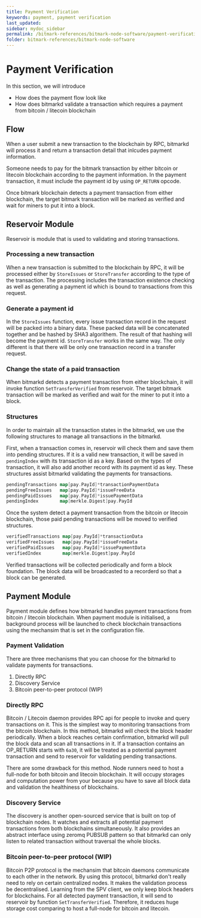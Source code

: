```yaml
---
title: Payment Verification
keywords: payment, payment verification
last_updated: 
sidebar: mydoc_sidebar
permalink: /bitmark-references/bitmark-node-software/payment-verification
folder: bitmark-references/bitmark-node-software
---
```


# Payment Verification

In this section, we will introduce

* How does the payment flow look like
* How does bitmarkd validate a transaction which requires a payment from bitcoin / litecoin blockchain

## Flow

When a user submit a new transaction to the blockchain by RPC, bitmarkd will process it and return a transaction detail that inlcudes payment information.

Someone needs to pay for the bitmark transaction by either bitcoin or litecoin blockchain according to the payment information. In the payment transaction, it must include the payment id by using `OP_RETURN` opcode.

Once bitmark blockchain detects a payment transaction from either blockchain, the target bitmark transaction will be marked as verified and wait for miners to put it into a block.

## Reservoir Module

Reservoir is module that is used to validating and storing transactions.

### Processing a new transaction

When a new transaction is submitted to the blockchain by RPC, it will be processed either by `StoreIssues` or `StoreTransfer` according to the type of the transaction. The processing includes the transaction existence checking as well as generating a payment id which is bound to transactions from this request.

### Generate a payment id

In the `StoreIssues` function, every issue transaction record in the request will be packed into a binary data. These packed data will be concatenated together and be hashed by SHA3 algorithem. The result of that hashing will become the payment id. `StoreTransfer` works in the same way. The only different is that there will be only one transaction record in a transfer request.

### Change the state of a paid transaction

When bitmarkd detects a payment transaction from either blockchain, it will invoke function `SetTransferVerified` from reservoir. The target bitmark transaction will be marked as verified and wait for the miner to put it into a block.

### Structures

In order to maintain all the transaction states in the bitmarkd, we use the following structures to manage all transactions in the bitmarkd.

First, when a transaction comes in, reservoir will check them and save them into pending structures. If it is a valid new transaction, it will be saved in `pendingIndex` with its transaction id as a key. Based on the types of transaction, it will also add another record with its payment id as key. These structures assist bitmarkd validating the payments for transactions.

```go
pendingTransactions map[pay.PayId]*transactionPaymentData
pendingFreeIssues   map[pay.PayId]*issueFreeData
pendingPaidIssues   map[pay.PayId]*issuePaymentData
pendingIndex        map[merkle.Digest]pay.PayId
```

Once the system detect a payment transaction from the bitcoin or litecoin blockchain, those paid pending transactions will be moved to verified structures.

```go
verifiedTransactions map[pay.PayId]*transactionData
verifiedFreeIssues   map[pay.PayId]*issueFreeData
verifiedPaidIssues   map[pay.PayId]*issuePaymentData
verifiedIndex        map[merkle.Digest]pay.PayId
```

Verified transactions will be collected periodically and form a block foundation. The block data will be broadcasted to a recorderd so that a block can be generated.

## Payment Module

Payment module defines how bitmarkd handles payment transactions from bitcoin / litecoin blockchain. When payment module is initialised, a background process will be launched to check blockchain transactions using the mechansim that is set in the configuration file.

### Payment Validation

There are three mechanisms that you can choose for the bitmarkd to validate payments for transactions.

1. Directly RPC
1. Discovery Service
1. Bitcoin peer-to-peer protocol (WIP)

### Directly RPC

Bitcoin / Litecoin daemon provides RPC api for people to invoke and query transactions on it. This is the simplest way to monitoring transactions from the bitcoin blockchain. In this method, bitmarkd will check the block header periodically. When a block reaches certain confirmation, bitmarkd will pull the block data and scan all transactions in it. If a transaction contains an OP_RETURN starts with `6a30`, it will be treated as a potential payment transaction and send to reservoir for validating pending transactions.

There are some drawback for this method. Node runners need to host a full-node for both bitcoin and litecoin blockchain. It will occupy storages and computation power from your because you have to save all block data and validation the healthiness of blockchains.

### Discovery Service

The discovery is another open-sourced service that is built on top of blockchain nodes. It watches and extracts all potential payment transactions from both blockchains simultaneously. It also provides an abstract interface using zeromq PUBSUB pattern so that bitmarkd can only listen to related transaction without traversal the whole blocks.

### Bitcoin peer-to-peer protocol (WIP)

Bitcoin P2P protocol is the mechansim that bitcoin daemons communicate to each other in the network. By using this protocol, bitmarkd don't really need to rely on certain centralized nodes. It makes the validation process be decentralised. Learning from the SPV client, we only keep block headers for blockchains. For all detected payment transaction, it will send to reservoir by function `SetTransferVerified`. Therefore, it reduces huge storage cost comparing to host a full-node for bitcoin and litecoin.
